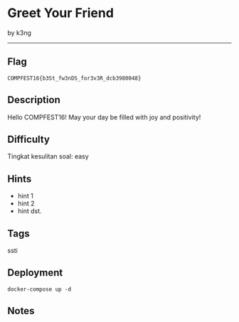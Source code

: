 # Greet Your Friend

by k3ng

---

## Flag

```
COMPFEST16{b3St_fw3nDS_for3v3R_dcb3980048}
```

## Description
Hello COMPFEST16! May your day be filled with joy and positivity!

## Difficulty
Tingkat kesulitan soal: easy

## Hints
* hint 1
* hint 2
* hint dst.

## Tags
ssti

## Deployment
```docker-compose up -d```

## Notes

